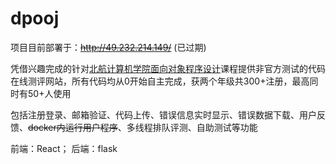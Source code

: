# dpooj

项目目前部署于：~~http://49.232.214.149/~~ (已过期)

凭借兴趣完成的针对[北航计算机学院面向对象程序设计](https://github.com/quanshr/Object-Oriented-Programming)课程提供非官方测试的代码在线测评网站，所有代码均从0开始自主完成，获两个年级共300+注册，最高同时有50+人使用

包括注册登录、邮箱验证、代码上传、错误信息实时显示、错误数据下载、用户反馈、~~docker内运行用户程序~~、多线程排队评测、自助测试等功能

前端：React； 后端：flask
